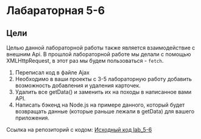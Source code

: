 # Лабараторная 5-6

## Цели
Целью данной лабораторной работы также является взаимодействие с внешним Api. В прошлой лабораторной работе мы
делали с помощью XMLHttpRequest, в этот раз мы будем пользоваться - `fetch`.

1. Переписал код в файле Ajax
2. Необходимо в ваши проекты с 3-5 лабораторную работу добавить возможность добавления и удаления карточек.
3. Удалить все getData() и заменить их на походы в написанное вами API.
4. Написать бэкенд на Node.js на примере данного, который будет возвращать данные (которые раньше лежали в getData) для вашего приложения.

Ccылка на репозиторий с кодом: [Исходный код lab_5-6](https://github.com/Nixz69/lab_web/tree/main/lab-5-6)